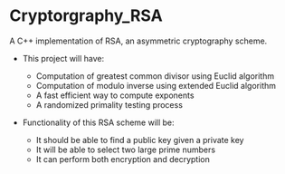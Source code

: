 # Cryptorgraphy_RSA

A C++ implementation of RSA, an asymmetric cryptography scheme.
 
- This project will have:
  - Computation of greatest common divisor using Euclid algorithm 
  - Computation of modulo inverse using extended Euclid algorithm
  - A fast efficient way to compute exponents
  - A randomized primality testing process

- Functionality of this RSA scheme will be:
  - It should be able to find a public key given a private key
  - It will be able to select two large prime numbers
  - It can perform both encryption and decryption